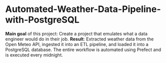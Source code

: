 # Automated-Weather-Data-Pipeline-with-PostgreSQL

**Main goal** of this project: Create a project that emulates what a data engineer would do in their job.
**Result**: Extracted weather data from the Open Meteo API, ingested it into an ETL pipeline, and loaded it into a PostgreSQL database. The entire workflow is automated using Prefect and is executed every midnight. 



